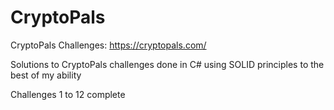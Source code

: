 # CryptoPals
CryptoPals Challenges: https://cryptopals.com/

Solutions to CryptoPals challenges done in C# using SOLID principles to the best of my ability

Challenges 1 to 12 complete
